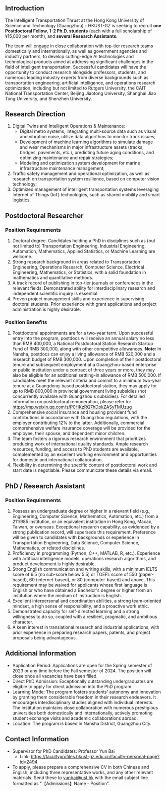# 

## Introduction

The Intelligent Transportation Thrust at the Hong Kong University of Science and Technology (Guangzhou) - HKUST-GZ is seeking to recruit **one Postdoctoral Fellow**, **1-2 Ph.D. students** (each with a full scholarship of ¥15,000 per month), and **several Research Assistants**.

The team will engage in close collaboration with top-tier research teams domestically and internationally, as well as government agencies and industry partners, to develop cutting-edge AI technologies and technological products aimed at addressing significant challenges in the field of intelligent transportation. Successful candidates will have the opportunity to conduct research alongside professors, students, and numerous leading industry experts from diverse backgrounds such as transportation engineering, artificial intelligence, and operations research optimization, including but not limited to Rutgers University, the CAIT National Transportation Center, Beijing Jiaotong University, Shanghai Jiao Tong University, and Shenzhen University.

## Research Direction

1. Digital Twins and Intelligent Operations & Maintenance:
	- Digital metro systems, integrating multi-source data such as visual and vibration noise, utilize data algorithms to monitor track issues;
	- Development of machine learning algorithms to simulate damage and wear mechanisms in major infrastructure assets (tracks, bridges, pavements, etc.), predicting future aging conditions, and optimizing maintenance and repair strategies;
	- Modeling and optimization system development for marine infrastructure maintenance management;
2. Traffic safety management and operational optimization, as well as research on transportation system resilience, based on computer vision technology;
3. Optimized management of intelligent transportation systems leveraging Internet of Things (IoT) technologies, such as shared mobility and smart logistics.

## Postdoctoral Researcher

### Position Requirements

1. Doctoral degree. Candidates holding a PhD in disciplines such as (but not limited to) Transportation Engineering, Industrial Engineering, Automation, Mathematics, Applied Statistics, or Machine Learning are welcome.
2. Strong research background in areas related to Transportation Engineering, Operations Research, Computer Science, Electrical Engineering, Mathematics, or Statistics, with a solid foundation in mathematics and quantitative methods.
3. A track record of publishing in top-tier journals or conferences in the relevant fields. Demonstrated ability for interdisciplinary research and independent scientific inquiry is essential.
4. Proven project management skills and experience in supervising doctoral students. Prior experience with grant applications and project administration is highly desirable.

### Position Benefits

1. Postdoctoral appointments are for a two-year term. Upon successful entry into the program, postdocs will receive an annual salary no less than RMB 400,000, a National Postdoctoral Station Research Startup Fund of RMB 300,000, along with other competitive allowances. **Note:** In Nansha, postdocs can enjoy a living allowance of RMB 520,000 and a research budget of RMB 300,000. Upon completion of their postdoctoral tenure and subsequent employment at a Guangzhou-based enterprise or public institution under a contract of three years or more, they may also be eligible for an additional settling-in allowance of RMB 500,000. If candidates meet the relevant criteria and commit to a minimum two-year tenure at a Guangdong-based postdoctoral station, they may apply for up to RMB 800,000 in provincial government living subsidies (not concurrently available with Guangzhou's subsidies). For detailed information on postdoctoral remuneration, please refer to: https://mp.weixin.qq.com/s/P0HKzRQ7hDpkZASyTMUzug
2. Comprehensive social insurance and housing provident fund contributions in accordance with Guangzhou regulations, with the employer contributing 12% to the latter. Additionally, commercial comprehensive welfare insurance coverage will be provided for the employee, their spouse, and dependent minor children.
3. The team fosters a rigorous research environment that prioritizes producing work of international quality standards. Ample research resources, funding, and access to PhD students are available, complemented by an excellent working environment and opportunities for domestic and international collaboration.
4. Flexibility in determining the specific content of postdoctoral work and start date is negotiable. Please communicate these details via email.

## PhD / Research Assistant

### Position Requirements

1. Possess an undergraduate degree or higher in a relevant field (e.g., Engineering, Computer Science, Mathematics, Automation, etc.) from a 211/985 institution, or an equivalent institution in Hong Kong, Macao, Taiwan, or overseas. Exceptional research capability, as evidenced by a strong publication record, will supersede this requirement. Preference will be given to candidates with backgrounds or experience in Transportation Engineering, Data Science, Computer Science, Mathematics, or related disciplines.
2. Proficiency in programming (Python, C++, MATLAB, R, etc.). Experience with artificial intelligence models, operations research algorithms, and product development is highly desirable.
3. Strong English communication and writing skills, with a minimum IELTS score of 6.5 (no sub-score below 5.5) or TOEFL score of 550 (paper-based), 60 (internet-based), or 80 (computer-based) and above. This requirement may be waived for applicants whose first language is English or who have obtained a Bachelor's degree or higher from an institution where the medium of instruction is English.
4. Excellent interpersonal and coordination abilities, a strong team-oriented mindset, a high sense of responsibility, and a proactive work ethic.
5. Demonstrated capacity for self-directed learning and a strong willingness to do so, coupled with a resilient, pragmatic, and ambitious character.
6. A keen interest in translational research and industrial applications, with prior experience in preparing research papers, patents, and project proposals being advantageous.

## Additional Information

- Application Period: Applications are open for the Spring semester of 2023 or any time before the Fall semester of 2024. The position will close once all vacancies have been filled.
- Direct PhD Admission: Exceptionally outstanding undergraduates are eligible to apply for direct admission into the PhD program.
- Learning Mode: The program fosters students' autonomy and innovation by granting them considerable freedom in their research endeavors. It encourages interdisciplinary studies aligned with individual interests. The institution maintains close collaboration with numerous prestigious universities both domestically and internationally, actively promoting student exchange visits and academic collaborations abroad.
- Location: The program is based in Nansha District, Guangzhou City.

## Contact Information

- Supervisor for PhD Candidates: Professor Yun Bai
	- Link: https://facultyprofiles.hkust-gz.edu.cn/faculty-personal-page?id=2494
- To apply, please prepare a comprehensive CV in both Chinese and English, including three representative works, and any other relevant materials. Send these to yunbai@ust.hk with the email subject line formatted as "【Admissions】Name - Position".
